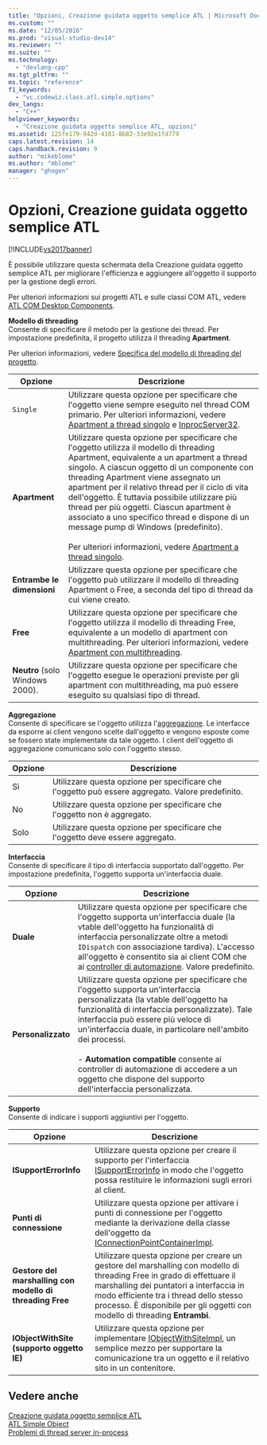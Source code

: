 ```yaml
---
title: "Opzioni, Creazione guidata oggetto semplice ATL | Microsoft Docs"
ms.custom: ""
ms.date: "12/05/2016"
ms.prod: "visual-studio-dev14"
ms.reviewer: ""
ms.suite: ""
ms.technology: 
  - "devlang-cpp"
ms.tgt_pltfrm: ""
ms.topic: "reference"
f1_keywords: 
  - "vc.codewiz.class.atl.simple.options"
dev_langs: 
  - "C++"
helpviewer_keywords: 
  - "Creazione guidata oggetto semplice ATL, opzioni"
ms.assetid: 125fe179-942d-4181-8b82-33e92e1fd779
caps.latest.revision: 14
caps.handback.revision: 9
author: "mikeblome"
ms.author: "mblome"
manager: "ghogen"
---
```

# Opzioni, Creazione guidata oggetto semplice ATL
[!INCLUDE[vs2017banner](../../assembler/inline/includes/vs2017banner.md)]

È possibile utilizzare questa schermata della Creazione guidata oggetto semplice ATL per migliorare l'efficienza e aggiungere all'oggetto il supporto per la gestione degli errori.  
  
 Per ulteriori informazioni sui progetti ATL e sulle classi COM ATL, vedere [ATL COM Desktop Components](../../atl/atl-com-desktop-components.md).  
  
 **Modello di threading**  
 Consente di specificare il metodo per la gestione dei thread.  Per impostazione predefinita, il progetto utilizza il threading **Apartment**.  
  
 Per ulteriori informazioni, vedere [Specifica del modello di threading del progetto](../../atl/specifying-the-threading-model-for-a-project-atl.md).  
  
|Opzione|Descrizione|  
|-------------|-----------------|  
|`Single`|Utilizzare questa opzione per specificare che l'oggetto viene sempre eseguito nel thread COM primario.  Per ulteriori informazioni, vedere [Apartment a thread singolo](http://msdn.microsoft.com/library/windows/desktop/ms680112) e [InprocServer32](http://msdn.microsoft.com/library/windows/desktop/ms682390).|  
|**Apartment**|Utilizzare questa opzione per specificare che l'oggetto utilizza il modello di threading Apartment,  equivalente a un apartment a thread singolo.  A ciascun oggetto di un componente con threading Apartment viene assegnato un apartment per il relativo thread per il ciclo di vita dell'oggetto. È tuttavia possibile utilizzare più thread per più oggetti.  Ciascun apartment è associato a uno specifico thread e dispone di un message pump di Windows \(predefinito\).<br /><br /> Per ulteriori informazioni, vedere [Apartment a thread singolo](http://msdn.microsoft.com/library/windows/desktop/ms680112).|  
|**Entrambe le dimensioni**|Utilizzare questa opzione per specificare che l'oggetto può utilizzare il modello di threading Apartment o Free, a seconda del tipo di thread da cui viene creato.|  
|**Free**|Utilizzare questa opzione per specificare che l'oggetto utilizza il modello di threading Free,  equivalente a un modello di apartment con multithreading.  Per ulteriori informazioni, vedere [Apartment con multithreading](http://msdn.microsoft.com/library/windows/desktop/ms693421).|  
|**Neutro** \(solo Windows 2000\).|Utilizzare questa opzione per specificare che l'oggetto esegue le operazioni previste per gli apartment con multithreading, ma può essere eseguito su qualsiasi tipo di thread.|  
  
 **Aggregazione**  
 Consente di specificare se l'oggetto utilizza l'[aggregazione](http://msdn.microsoft.com/library/windows/desktop/ms686558).  Le interfacce da esporre ai client vengono scelte dall'oggetto e vengono esposte come se fossero state implementate da tale oggetto.  I client dell'oggetto di aggregazione comunicano solo con l'oggetto stesso.  
  
|Opzione|Descrizione|  
|-------------|-----------------|  
|Sì|Utilizzare questa opzione per specificare che l'oggetto può essere aggregato.  Valore predefinito.|  
|No|Utilizzare questa opzione per specificare che l'oggetto non è aggregato.|  
|Solo|Utilizzare questa opzione per specificare che l'oggetto deve essere aggregato.|  
  
 **Interfaccia**  
 Consente di specificare il tipo di interfaccia supportato dall'oggetto.  Per impostazione predefinita, l'oggetto supporta un'interfaccia duale.  
  
|Opzione|Descrizione|  
|-------------|-----------------|  
|**Duale**|Utilizzare questa opzione per specificare che l'oggetto supporta un'interfaccia duale \(la vtable dell'oggetto ha funzionalità di interfaccia personalizzate oltre a metodi `IDispatch` con associazione tardiva\).  L'accesso all'oggetto è consentito sia ai client COM che ai [controller di automazione](../../mfc/automation-clients.md).  Valore predefinito.|  
|**Personalizzato**|Utilizzare questa opzione per specificare che l'oggetto supporta un'interfaccia personalizzata \(la vtable dell'oggetto ha funzionalità di interfaccia personalizzate\).  Tale interfaccia può essere più veloce di un'interfaccia duale, in particolare nell'ambito dei processi.<br /><br /> -   **Automation compatible** consente ai controller di automazione di accedere a un oggetto che dispone del supporto dell'interfaccia personalizzata.|  
  
 **Supporto**  
 Consente di indicare i supporti aggiuntivi per l'oggetto.  
  
|Opzione|Descrizione|  
|-------------|-----------------|  
|**ISupportErrorInfo**|Utilizzare questa opzione per creare il supporto per l'interfaccia [ISupportErrorInfo](../../atl/reference/isupporterrorinfoimpl-class.md) in modo che l'oggetto possa restituire le informazioni sugli errori al client.|  
|**Punti di connessione**|Utilizzare questa opzione per attivare i punti di connessione per l'oggetto mediante la derivazione della classe dell'oggetto da [IConnectionPointContainerImpl](../../atl/reference/iconnectionpointcontainerimpl-class.md).|  
|**Gestore del marshalling con modello di threading Free**|Utilizzare questa opzione per creare un gestore del marshalling con modello di threading Free in grado di effettuare il marshalling dei puntatori a interfaccia in modo efficiente tra i thread dello stesso processo.  È disponibile per gli oggetti con modello di threading **Entrambi**.|  
|**IObjectWithSite \(supporto oggetto IE\)**|Utilizzare questa opzione per implementare [IObjectWithSiteImpl](../../atl/reference/iobjectwithsiteimpl-class.md), un semplice mezzo per supportare la comunicazione tra un oggetto e il relativo sito in un contenitore.|  
  
## Vedere anche  
 [Creazione guidata oggetto semplice ATL](../../atl/reference/atl-simple-object-wizard.md)   
 [ATL Simple Object](../../atl/reference/adding-an-atl-simple-object.md)   
 [Problemi di thread server in\-process](http://msdn.microsoft.com/library/windows/desktop/ms687205)